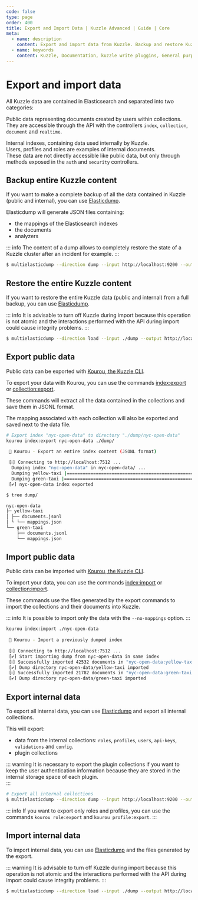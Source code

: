 ```yaml
---
code: false
type: page
order: 400
title: Export and Import Data | Kuzzle Advanced | Guide | Core
meta:
  - name: description
    content: Export and import data from Kuzzle. Backup and restore Kuzzle cluster.
  - name: keywords
    content: Kuzzle, Documentation, kuzzle write pluggins, General purpose backend, opensource, Export and Import Data
---
```

# Export and import data

All Kuzzle data are contained in Elasticsearch and separated into two categories:

Public data representing documents created by users within collections.  
They are accessible through the API with the controllers `index`, `collection`, `document` and `realtime`.  

Internal indexes, containing data used internally by Kuzzle.  
Users, profiles and roles are examples of internal documents.  
These data are not directly accessible like public data, but only through methods exposed in the `auth` and `security` controllers.  

## Backup entire Kuzzle content

If you want to make a complete backup of all the data contained in Kuzzle (public and internal), you can use [Elasticdump](https://www.npmjs.com/package/elasticdump#multielasticdump).

Elasticdump will generate JSON files containing: 
 - the mappings of the Elasticsearch indexes
 - the documents 
 - analyzers

::: info
The content of a dump allows to completely restore the state of a Kuzzle cluster after an incident for example.
:::

```bash
$ multielasticdump --direction dump --input http://localhost:9200 --output ./dump
```

## Restore the entire Kuzzle content

If you want to restore the entire Kuzzle data (public and internal) from a full backup, you can use [Elasticdump](https://www.npmjs.com/package/elasticdump#multielasticdump).  

::: info
It is advisable to turn off Kuzzle during import because this operation is not atomic and the interactions performed with the API during import could cause integrity problems.
:::

```bash
$ multielasticdump --direction load --input ./dump --output http://localhost:9200
```

## Export public data

Public data can be exported with [Kourou, the Kuzzle CLI](https://github.com/kuzzleio/kourou).  

To export your data with Kourou, you can use the commands [index:export](https://github.com/kuzzleio/kourou/#kourou-indexexport-index) or [collection:export](https://github.com/kuzzleio/kourou/#kourou-collectionexport-index-collection).    

These commands will extract all the data contained in the collections and save them in JSONL format.  

The mapping associated with each collection will also be exported and saved next to the data file.

```bash
# Export index "nyc-open-data" to directory "./dump/nyc-open-data"
kourou index:export nyc-open-data ./dump/

 🚀 Kourou - Export an entire index content (JSONL format)
 
 [ℹ] Connecting to http://localhost:7512 ...
  Dumping index "nyc-open-data" in nyc-open-data/ ...
  Dumping yellow-taxi |==================================================== 100% ||| 42532/42532 documents
  Dumping green-taxi |==================================================== 100% ||| 21782/21782 documents
 [✔] nyc-open-data index exported

$ tree dump/

nyc-open-data
├─ yellow-taxi
│ ├── documents.jsonl
│ └ └── mappings.json
└── green-taxi
    ├── documents.jsonl
    └── mappings.json
```

## Import public data

Public data can be imported with [Kourou, the Kuzzle CLI](https://github.com/kuzzleio/kourou).

To import your data, you can use the commands [index:import](https://github.com/kuzzleio/kourou/#kourou-indeximport-path) or [collection:import](https://github.com/kuzzleio/kourou/#kourou-collectionimport-path).

These commands use the files generated by the export commands to import the collections and their documents into Kuzzle.  

::: info
It is possible to import only the data with the `--no-mappings` option.
:::

```bash
kourou index:import ./nyc-open-data       
 
 🚀 Kourou - Import a previously dumped index
 
 [ℹ] Connecting to http://localhost:7512 ...
 [✔] Start importing dump from nyc-open-data in same index
 [ℹ] Successfully imported 42532 documents in "nyc-open-data:yellow-taxi"
 [✔] Dump directory nyc-open-data/yellow-taxi imported
 [ℹ] Successfully imported 21782 documents in "nyc-open-data:green-taxi"
 [✔] Dump directory nyc-open-data/green-taxi imported
```

## Export internal data

To export all internal data, you can use [Elasticdump](https://www.npmjs.com/package/elasticdump#multielasticdump) and export all internal collections.  

This will export:
 - data from the internal collections: `roles`, `profiles`, `users`, `api-keys`, `validations` and `config`.
 - plugin collections

::: warning
It is necessary to export the plugin collections if you want to keep the user authentication information because they are stored in the internal storage space of each plugin.  
:::

```bash
# Export all internal collections
$ multielasticdump --direction dump --input http://localhost:9200 --output ./dump --match '%'.
```

::: info
If you want to export only roles and profiles, you can use the commands `kourou role:export` and `kourou profile:export`.
:::

## Import internal data

To import internal data, you can use [Elasticdump](https://www.npmjs.com/package/elasticdump#multielasticdump) and the files generated by the export.  

::: warning
It is advisable to turn off Kuzzle during import because this operation is not atomic and the interactions performed with the API during import could cause integrity problems. 
:::

```bash
$ multielasticdump --direction load --input ./dump --output http://localhost:9200
```

